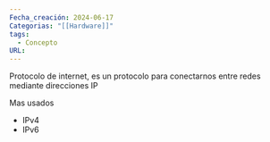 ```yaml
---
Fecha_creación: 2024-06-17
Categorias: "[[Hardware]]"
tags:
  - Concepto
URL:
---
```


Protocolo de internet, es un protocolo para conectarnos entre redes mediante direcciones IP

Mas usados
- IPv4
- IPv6